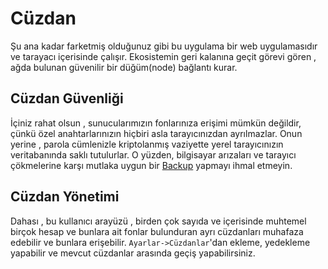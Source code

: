 # Cüzdan

Şu ana kadar farketmiş olduğunuz gibi bu uygulama bir web uygulamasıdır ve 
tarayacı içerisinde çalışır. Ekosistemin geri kalanına geçit görevi gören , ağda bulunan 
güvenilir bir düğüm(node) bağlantı kurar.

## Cüzdan Güvenliği

İçiniz rahat olsun , sunucularımızın fonlarınıza erişimi mümkün değildir, çünkü özel 
anahtarlarınızın hiçbiri asla tarayıcınızdan ayrılmazlar. Onun yerine , parola cümlenizle 
kriptolanmış vaziyette yerel tarayıcınızın veritabanında saklı tutulurlar.
O yüzden, bilgisayar arızaları ve tarayıcı çökmelerine karşı mutlaka uygun bir 
[Backup](../introduction/backups.md) yapmayı ihmal etmeyin. 

## Cüzdan Yönetimi

Dahası , bu kullanıcı arayüzü , birden çok sayıda ve içerisinde muhtemel birçok 
hesap ve bunlara ait fonlar bulunduran ayrı cüzdanları muhafaza edebilir ve bunlara erişebilir.
`Ayarlar->Cüzdanlar`'dan ekleme, yedekleme yapabilir ve mevcut cüzdanlar arasında geçiş yapabilirsiniz.